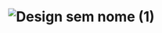 # ![Design sem nome (1)](https://user-images.githubusercontent.com/97056856/176074080-40de1f3c-aec4-4e4a-ab6d-19eb1e620ba2.png)


<!---
VinySiq/VinySiq is a ✨ special ✨ repository because its `README.md` (this file) appears on your GitHub profile.
You can click the Preview link to take a look at your changes.
--->
